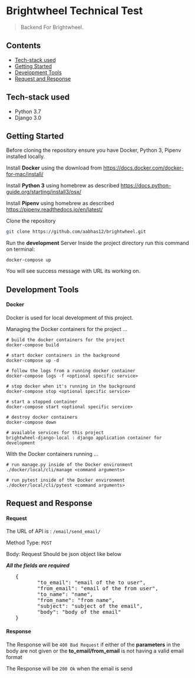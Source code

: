 # Brightwheel Technical Test
> Backend For Brightwheel.

## Contents
- [Tech-stack used](#tech-stack-used)
- [Getting Started](#getting-started)
- [Development Tools](#development-tools)
- [Request and Response](#request-and-response)


## Tech-stack used

- Python 3.7
- Django 3.0


## Getting Started

Before cloning the repository ensure you have Docker, Python 3, Pipenv installed locally.

Install **Docker** using the download from https://docs.docker.com/docker-for-mac/install/

Install **Python 3** using homebrew as described https://docs.python-guide.org/starting/install3/osx/

Install **Pipenv** using homebrew as described https://pipenv.readthedocs.io/en/latest/

Clone the repository
```sh
git clone https://github.com/aabhas12/brightwheel.git

```
Run the **development** Server
Inside the project directory run this command on terminal:
```
docker-compose up
```
You will see success message with URL its working on.


## Development Tools

#### Docker

Docker is used for local development of this project.

Managing the Docker containers for the project ...

```
# build the docker containers for the project
docker-compose build

# start docker containers in the background
docker-compose up -d

# follow the logs from a running docker container
docker-compose logs -f <optional specific service>

# stop docker when it's running in the background
docker-compose stop <optional specific service>

# start a stopped container
docker-compose start <optional specific service>

# destroy docker containers
docker-compose down

# available services for this project
brightwheel-django-local : django application container for development
```

With the Docker containers running ...

```
# run manage.py inside of the Docker environment
./docker/local/cli/manage <command arguments>

# run pytest inside of the Docker environment
./docker/local/cli/pytest <command arguments>
```

## Request and Response

#### Request

The URL of API is : ```/email/send_email/```

Method Type: ``` POST ```

Body: Request Should be json object like below

***All the fields are required***
<pre>
   {
          "to_email": "email of the to user",
          "from_email": "email of the from user",
          "to_name": "name",
          "from_name": "from name",
          "subject": "subject of the email",
          "body": "body of the email"
   }
</pre>

#### Response

The Response will be ```400 Bad Request``` if either of the **parameters** in the body are not given or the **to_email/from_email** is not having a valid email format

The Response will be ```200 Ok``` when the email is send
